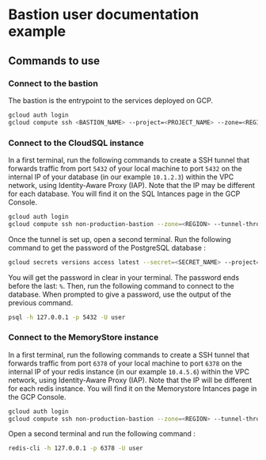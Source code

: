 # Bastion user documentation example

## Commands to use

### Connect to the bastion

The bastion is the entrypoint to the services deployed on GCP.
```bash
gcloud auth login
gcloud compute ssh <BASTION_NAME> --project=<PROJECT_NAME> --zone=<REGION>
```

### Connect to the CloudSQL instance

In a first terminal, run the following commands to create a SSH tunnel that forwards traffic from port `5432` of your local machine to port `5432` on the internal IP of your database (in our example `10.1.2.3`) within the VPC network, using Identity-Aware Proxy (IAP).
Note that the IP may be different for each database.
You will find it on the SQL Intances page in the GCP Console.

```bash
gcloud auth login
gcloud compute ssh non-production-bastion --zone=<REGION> --tunnel-through-iap --ssh-flag "-L 5432:10.1.2.3:5432 -N" --project=<PROJECT_NAME>
```

Once the tunnel is set up, open a second terminal.
Run the following command to get the password of the PostgreSQL database :

```bash
gcloud secrets versions access latest --secret=<SECRET_NAME> --project="<PROJECT-ID>"
```

You will get the password in clear in your terminal. The password ends before the last: `%`.
Then, run the following command to connect to the database.
When prompted to give a password, use the output of the previous command.

```bash
psql -h 127.0.0.1 -p 5432 -U user
```

### Connect to the MemoryStore instance

In a first terminal, run the following commands to create a SSH tunnel that forwards traffic from port `6378` of your local machine to port `6378` on the internal IP of your redis instance (in our example `10.4.5.6`) within the VPC network, using Identity-Aware Proxy (IAP).
Note that the IP will be different for each redis instance.
You will find it on the Memorystore Intances page in the GCP Console.

```bash
gcloud auth login
gcloud compute ssh non-production-bastion --zone=<REGION> --tunnel-through-iap --ssh-flag "-L 6378:10.4.5.6:6378 -N" --project=<PROJECT_NAME>
```

Open a second terminal and run the following command :

```bash
redis-cli -h 127.0.0.1 -p 6378 -U user
```
